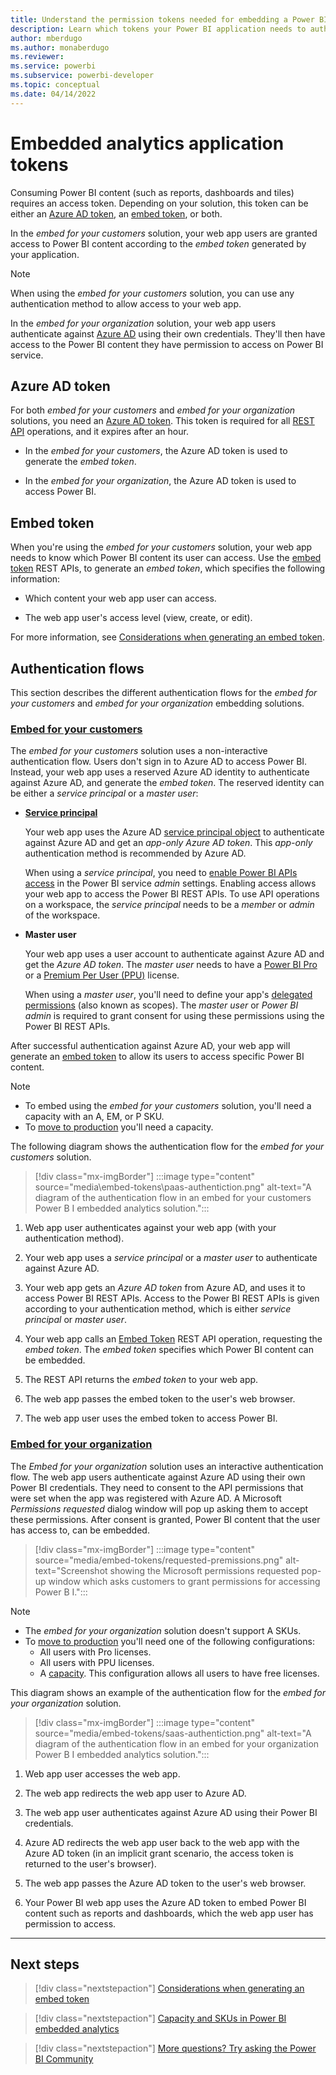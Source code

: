 ```yaml
---
title: Understand the permission tokens needed for embedding a Power BI application
description: Learn which tokens your Power BI application needs to authenticate against Azure and Power BI service.
author: mberdugo
ms.author: monaberdugo
ms.reviewer:
ms.service: powerbi
ms.subservice: powerbi-developer
ms.topic: conceptual
ms.date: 04/14/2022
---
```


# Embedded analytics application tokens

Consuming Power BI content (such as reports, dashboards and tiles) requires an access token. Depending on your solution, this token can be either an [Azure AD token](#azure-ad-token), an [embed token](#embed-token), or both.

In the *embed for your customers* solution, your web app users are granted access to Power BI content according to the *embed token* generated by your application.

>[!NOTE]
>When using the *embed for your customers* solution, you can use any authentication method to allow access to your web app.

In the *embed for your organization* solution, your web app users authenticate against [Azure AD](pbi-glossary.md#azure-ad-azure-active-directory) using their own credentials. They'll then have access to the Power BI content they have permission to access on Power BI service.

## Azure AD token

For both *embed for your customers* and *embed for your organization* solutions, you need an [Azure AD token](/azure/databricks/dev-tools/api/latest/aad/). This token is required for all [REST API](/rest/api/power-bi/) operations, and it expires after an hour.

* In the *embed for your customers*, the Azure AD token is used to generate the *embed token*.

* In the *embed for your organization*, the Azure AD token is used to access Power BI.

## Embed token

When you're using the *embed for your customers* solution, your web app needs to know which Power BI content its user can access. Use the [embed token](/rest/api/power-bi/embedtoken) REST APIs, to generate an *embed token*, which specifies the following information:

* Which content your web app user can access.

* The web app user's access level (view, create, or edit).

For more information, see [Considerations when generating an embed token](generate-embed-token.md).

## Authentication flows

This section describes the different authentication flows for the *embed for your customers* and *embed for your organization* embedding solutions.

### [Embed for your customers](#tab/embed-for-customers)

The *embed for your customers* solution uses a non-interactive authentication flow. Users don't sign in to Azure AD to access Power BI. Instead, your web app uses a reserved Azure AD identity to authenticate against Azure AD, and generate the *embed token*. The reserved identity can be either a *service principal* or a *master user*:

* **[Service principal](embed-service-principal.md)**

    Your web app uses the Azure AD [service principal object](/azure/active-directory/develop/app-objects-and-service-principals#service-principal-object) to authenticate against Azure AD and get an *app-only Azure AD token*. This *app-only* authentication method is recommended by Azure AD.

    When using a *service principal*, you need to [enable Power BI APIs access](embed-sample-for-customers.md#step-6---service-principal-api-access) in the Power BI service *admin* settings. Enabling access allows your web app to access the Power BI REST APIs. To use API operations on a workspace, the *service principal* needs to be a *member* or *admin* of the workspace.

* **Master user**

    Your web app uses a user account to authenticate against Azure AD and get the *Azure AD token*. The *master user* needs to have a [Power BI Pro](../../enterprise/service-admin-purchasing-power-bi-pro.md) or a [Premium Per User (PPU)](../../enterprise/service-premium-per-user-faq.yml) license.

    When using a *master user*, you'll need to define your app's [delegated permissions](/azure/active-directory/develop/v2-permissions-and-consent) (also known as scopes). The *master user* or *Power BI admin* is required to grant consent for using these permissions using the Power BI REST APIs.

After successful authentication against Azure AD, your web app will generate an [embed token](/rest/api/power-bi/embedtoken) to allow its users to access specific Power BI content.

>[!NOTE]
>
>* To embed using the *embed for your customers* solution, you'll need a capacity with an A, EM, or P SKU.
>* To [move to production](move-to-production.md) you'll need a capacity.

The following diagram shows the authentication flow for the *embed for your customers* solution.

>[!div class="mx-imgBorder"]
>:::image type="content" source="media\embed-tokens\paas-authentiction.png" alt-text="A diagram of the authentication flow in an embed for your customers Power B I embedded analytics solution.":::

1. Web app user authenticates against your web app (with your authentication method).

2. Your web app uses a *service principal* or a *master user* to authenticate against Azure AD.

3. Your web app gets an *Azure AD token* from Azure AD, and uses it to access Power BI REST APIs. Access to the Power BI REST APIs is given according to your authentication method, which is either *service principal* or *master user*.

4. Your web app calls an [Embed Token](/rest/api/power-bi/embedtoken) REST API operation, requesting the *embed token*. The *embed token* specifies which Power BI content can be embedded.

5. The REST API returns the *embed token* to your web app.

6. The web app passes the embed token to the user's web browser.

7. The web app user uses the embed token to access Power BI.

### [Embed for your organization](#tab/embed-for-your-organization)

The *Embed for your organization* solution uses an interactive authentication flow. The web app users authenticate against Azure AD using their own Power BI credentials. They need to consent to the API permissions that were set when the app was registered with Azure AD. A Microsoft *Permissions requested* dialog window will pop up asking them to accept these permissions. After consent is granted, Power BI content that the user has access to, can be embedded.

>[!div class="mx-imgBorder"]
>:::image type="content" source="media/embed-tokens/requested-premissions.png" alt-text="Screenshot showing the Microsoft permissions requested pop-up window which asks customers to grant permissions for accessing Power B I.":::

>[!NOTE]
>
>* The *embed for your organization* solution doesn't support A SKUs.
>* To [move to production](move-to-production.md) you'll need one of the following configurations:
>   * All users with Pro licenses.
>   * All users with PPU licenses.
>   * A [capacity](embedded-capacity.md). This configuration allows all users to have free licenses.

This diagram shows an example of the authentication flow for the *embed for your organization* solution.

>[!div class="mx-imgBorder"]
>:::image type="content" source="media/embed-tokens/saas-authentiction.png" alt-text="A diagram of the authentication flow in an embed for your organization Power B I embedded analytics solution.":::

1. Web app user accesses the web app.

2. The web app redirects the web app user to Azure AD.

3. The web app user authenticates against Azure AD using their Power BI credentials.

4. Azure AD redirects the web app user back to the web app with the Azure AD token (in an implicit grant scenario, the access token is returned to the user's browser).

5. The web app passes the Azure AD token to the user's web browser.

6. Your Power BI web app uses the Azure AD token to embed Power BI content such as reports and dashboards, which the web app user has permission to access.

---

## Next steps

>[!div class="nextstepaction"]
>[Considerations when generating an embed token](generate-embed-token.md)

>[!div class="nextstepaction"]
>[Capacity and SKUs in Power BI embedded analytics](embedded-capacity.md)

>[!div class="nextstepaction"]
>[More questions? Try asking the Power BI Community](https://community.powerbi.com/)